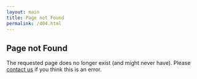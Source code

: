 ```yaml
---
layout: main
title: Page not Found
permalink: /404.html
---
```


## Page not Found

The requested page does no longer exist (and might never have).
Please [contact us](mailto:support@digitalid.net) if you think this is an error.
